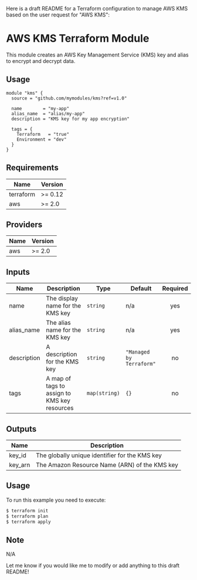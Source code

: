 Here is a draft README for a Terraform configuration to manage AWS KMS based on the user request for "AWS KMS":

# AWS KMS Terraform Module

This module creates an AWS Key Management Service (KMS) key and alias to encrypt and decrypt data.

## Usage

```hcl
module "kms" {
  source = "github.com/mymodules/kms?ref=v1.0"

  name        = "my-app"
  alias_name  = "alias/my-app"
  description = "KMS key for my app encryption"

  tags = {
    Terraform   = "true"
    Environment = "dev"
  }
}
```

## Requirements

| Name | Version |
|------|---------|
| terraform | >= 0.12 |
| aws | >= 2.0 |

## Providers

| Name | Version |
|------|---------|
| aws | >= 2.0 |

## Inputs

| Name | Description | Type | Default | Required |
|------|-------------|------|---------|:--------:|
| name | The display name for the KMS key | `string` | n/a | yes |
| alias_name | The alias name for the KMS key | `string` | n/a | yes |
| description | A description for the KMS key | `string` | `"Managed by Terraform"` | no |
| tags | A map of tags to assign to KMS key resources | `map(string)` | `{}` | no |

## Outputs

| Name | Description |
|------|-------------|
| key_id | The globally unique identifier for the KMS key |
| key_arn | The Amazon Resource Name (ARN) of the KMS key |

## Usage

To run this example you need to execute:

```bash
$ terraform init
$ terraform plan
$ terraform apply
```

## Note

N/A

Let me know if you would like me to modify or add anything to this draft README!